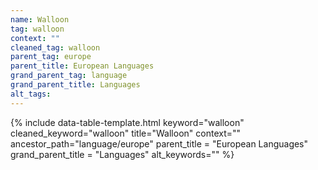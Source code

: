 ```yaml
---
name: Walloon
tag: walloon
context: ""
cleaned_tag: walloon
parent_tag: europe
parent_title: European Languages
grand_parent_tag: language
grand_parent_title: Languages
alt_tags: 
---
```


{% include data-table-template.html 
  keyword="walloon" 
  cleaned_keyword="walloon" 
  title="Walloon"
  context=""
  ancestor_path="language/europe" 
  parent_title = "European Languages"
  grand_parent_title = "Languages"
  alt_keywords=""
%}

